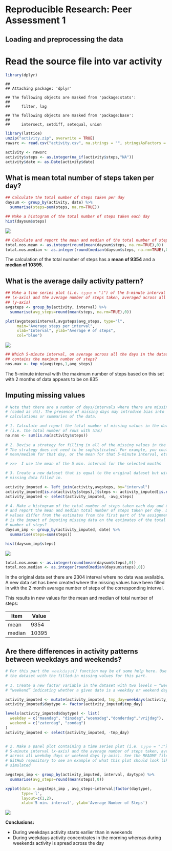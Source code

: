 # Reproducible Research: Peer Assessment 1


## Loading and preprocessing the data

# Read the source file into var activity

```r
library(dplyr)
```

```
## 
## Attaching package: 'dplyr'
```

```
## The following objects are masked from 'package:stats':
## 
##     filter, lag
```

```
## The following objects are masked from 'package:base':
## 
##     intersect, setdiff, setequal, union
```

```r
library(lattice)
unzip("activity.zip", overwrite = TRUE)
rawsrc <- read.csv("activity.csv", na.strings = "", stringsAsFactors = FALSE)

activity <- rawsrc
activity$steps <- as.integer(na_if(activity$steps,"NA"))
activity$date <- as.Date(activity$date)
```


## What is mean total number of steps taken per day?


```r
## Calculate the total number of steps taken per day
daysum <- group_by(activity, date) %>%
  summarise(steps=sum(steps, na.rm=TRUE))

## Make a histogram of the total number of steps taken each day
hist(daysum$steps)
```

![](PA1_template_files/figure-html/unnamed-chunk-2-1.png)<!-- -->

```r
## Calculate and report the mean and median of the total number of steps taken per day
total.nos.mean <- as.integer(round(mean(daysum$steps, na.rm=TRUE),0))
total.nos.median <- as.integer(round(median(daysum$steps, na.rm=TRUE),0))
```

The calculation of the total number of steps has a **mean of 9354** and a **median of 10395**. 


## What is the average daily activity pattern?


```r
## Make a time series plot (i.e. 𝚝𝚢𝚙𝚎 = "𝚕") of the 5-minute interval
## (x-axis) and the average number of steps taken, averaged across all days
## (y-axis)
avgsteps <- group_by(activity, interval) %>%
  summarise(avg_steps=round(mean(steps, na.rm=TRUE),0))

plot(avgsteps$interval,avgsteps$avg_steps, type="l", 
     main="Average steps per interval",
     xlab="Interval", ylab="Average # of steps",
     col="blue")
```

![](PA1_template_files/figure-html/unnamed-chunk-3-1.png)<!-- -->

```r
## Which 5-minute interval, on average across all the days in the dataset,
## contains the maximum number of steps?
nos.max <- top_n(avgsteps,1,avg_steps)
```

The 5-minute interval with the maximum number of steps based on this set with 2 months of data appears to be on 835


## Imputing missing values


```r
# Note that there are a number of days/intervals where there are missing values
# (coded as 𝙽𝙰). The presence of missing days may introduce bias into some
# calculations or summaries of the data.

# 1. Calculate and report the total number of missing values in the dataset
# (i.e. the total number of rows with 𝙽𝙰s)
no.nas <- sum(is.na(activity$steps))
 
# 2. Devise a strategy for filling in all of the missing values in the dataset.
# The strategy does not need to be sophisticated. For example, you could use the
# mean/median for that day, or the mean for that 5-minute interval, etc.

# >>>  I use the mean of the 5 min. interval for the selected months

# 3. Create a new dataset that is equal to the original dataset but with the
# missing data filled in.

activity_imputed <- left_join(activity,avgsteps, by="interval")
activity_imputed[is.na(activity$steps),]$steps <- activity_imputed[is.na(activity$steps),]$avg_steps
activity_imputed <- select(activity_imputed, -avg_steps)

# 4. Make a histogram of the total number of steps taken each day and Calculate
# and report the mean and median total number of steps taken per day. Do these
# values differ from the estimates from the first part of the assignment? What
# is the impact of imputing missing data on the estimates of the total daily
# number of steps?
daysum_imp <- group_by(activity_imputed, date) %>%
  summarise(steps=sum(steps))

hist(daysum_imp$steps)
```

![](PA1_template_files/figure-html/unnamed-chunk-4-1.png)<!-- -->

```r
total.nos.mean <- as.integer(round(mean(daysum$steps),0))
total.nos.median <- as.integer(round(median(daysum$steps),0))
```

In the original data set there are 2304 interval where no data was available. A new data set has been created where the missing values have been filled in with the 2 month avarage number of steps of the corresponding interval.

This results in new values for the mean and median of total number of steps:

Item   | Value
------ | -----
mean   | 9354
median | 10395



## Are there differences in activity patterns between weekdays and weekends?


```r
# For this part the 𝚠𝚎𝚎𝚔𝚍𝚊𝚢𝚜() function may be of some help here. Use
# the dataset with the filled-in missing values for this part.
 
# 1. Create a new factor variable in the dataset with two levels – “weekday” and
# “weekend” indicating whether a given date is a weekday or weekend day.

activity_imputed <- mutate(activity_imputed, tmp_day=weekdays(activity_imputed$date))
activity_imputed$daytype <- factor(activity_imputed$tmp_day)

levels(activity_imputed$daytype) <- list(
  weekday = c("maandag", "dinsdag","woensdag","donderdag","vrijdag"),
  weekend = c("zaterdag", "zondag")
)
activity_imputed <- select(activity_imputed, -tmp_day)


# 2. Make a panel plot containing a time series plot (i.e. 𝚝𝚢𝚙𝚎 = "𝚕") of the
# 5-minute interval (x-axis) and the average number of steps taken, averaged
# across all weekday days or weekend days (y-axis). See the README file in the
# GitHub repository to see an example of what this plot should look like using
# simulated 

avgsteps_imp <- group_by(activity_imputed, interval, daytype) %>%
  summarise(avg_steps=round(mean(steps),0))

xyplot(data = avgsteps_imp , avg_steps~interval|factor(daytype),
       type='l',
       layout=c(1,2),
       xlab='5 min. interval', ylab='Average Number of Steps')
```

![](PA1_template_files/figure-html/unnamed-chunk-5-1.png)<!-- -->

**Conclusions:**

  * During weekdays activity starts earlier than in weekends
  * During weekdays activity concentrates in the morning whereas during weekends activity is spread across the day

